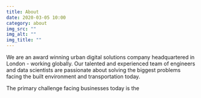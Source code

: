```yaml
---
title: About
date: 2020-03-05 10:00
category: about
img_src: ""
img_alt: ""
img_title: ""
---
```

<!--StartFragment-->

We are an award winning urban digital solutions company headquartered in London - working globally. Our talented and experienced team of engineers and data scientists are passionate about solving the biggest problems facing the built environment and transportation today.

The primary challenge facing businesses today is the 

<!--EndFragment-->